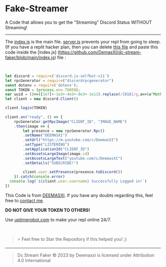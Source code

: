 # Fake-Streamer
A Code that allows you to get the "Streaming" Discord Status WITHOUT Streaming!

----

The [index.js](https://github.com/DemasXI/dc-stream-faker/blob/main/index.js) is the main file. [server.js](https://github.com/DemasXI/dc-stream-faker/blob/main/server.js) prevents your repl from going to sleep. (If you have a replit hacker plan, then you can delete [this file](https://github.com/DemasXI/dc-stream-faker/blob/main/server.js) and paste this code inside the [index.js] (https://github.com/DemasXI/dc-stream-faker/blob/main/index.js) file : 

</br>

```js
let discord = require('discord.js-selfbot-v11')
let rpcGenerator = require("discordrpcgenerator")
const dotenv = require('dotenv');
const TOKEN = (process.env.TOKEN);
var uuid = ()=>([1e7]+-1e3+-4e3+-8e3+-1e11).replace(/[018]/g,a=>(a^Math.random()*16>>a/4).toString(16))
let client = new discord.Client()

client.login(TOKEN)
 
client.on("ready", () => {
    rpcGenerator.getRpcImage("CLIENT_ID", "IMAGE_NAME")
    .then(image => {
        let presence = new rpcGenerator.Rpc()
        .setName("DEEMASXI")
        .setUrl("https://m.youtube.com/c/DeemasXI")
        .setType("LISTENING")
        .setApplicationId("CLIENT_ID")
        .setAssetsLargeImage(image.id)
        .setAssetsLargeText("youtube.com/c/DeemasXI")
        .setDetails("SUBSCRIBE!")
 
        client.user.setPresence(presence.toDiscord())
    }).catch(console.error)
  console.log(`${client.user.username} Successfully Logged in!`)
})
```

This Code is from [DEEMASXI](https://m.youtube.com/c/DeemasXI). If you have any doubts regarding this, feel free to [contact me](https://contact-1.demasxi.repl.co/).

**DO NOT GIVE YOUR TOKEN TO OTHERS!**

Use [uptimerobot.com](https://uptimerobot.com) to make your repl online 24/7.

</br>

> ⭐ Feel free to Star the Repository if this helped you! ;)

----

> Dc Stream Faker © 2023 by Deemasxi is licensed under Attribution 4.0 International 
